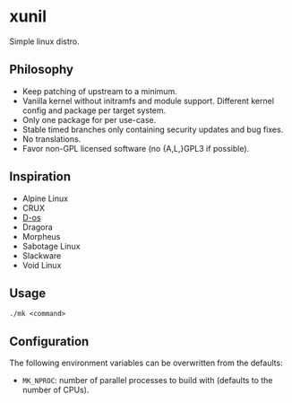 xunil
=====

Simple linux distro.

Philosophy
----------

* Keep patching of upstream to a minimum.
* Vanilla kernel without initramfs and module support. Different kernel
  config and package per target system.
* Only one package for per use-case.
* Stable timed branches only containing security updates and bug fixes.
* No translations.
* Favor non-GPL licensed software (no {A,L,}GPL3 if possible).

Inspiration
-----------

* Alpine Linux
* CRUX
* [D-os][]
* Dragora
* Morpheus
* Sabotage Linux
* Slackware
* Void Linux

Usage
-----

    ./mk <command>

## Configuration

The following environment variables can be overwritten from the defaults:

* `MK_NPROC`: number of parallel processes to build with (defaults to the
  number of CPUs).

[D-os]: https://github.com/D-os
